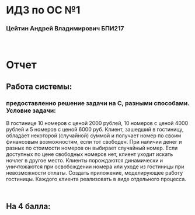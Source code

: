 # ИДЗ по ОС №1
### Цейтин Андрей Владимирович БПИ217
# <br> Отчет
## Работа системы: 
### предоставленно решение задачи на С, разными способами. Условие задачи:
В гостинице 10
номеров с ценой 2000 рублей, 10 номеров с ценой 4000 рублей и
5 номеров с ценой 6000 руб. Клиент, зашедший в гостиницу, обладает некоторой (случайной) суммой и получает номер по своим
финансовым возможностям, если тот свободен. При наличии денег и разных по стоимости номеров он выбирает случайный номер.
Если доступных по цене свободных номеров нет, клиент уходит искать ночлег в другое место. Клиенты порождаются динамически и
уничтожаются при освобождении номера или уходе из гостиницы
при невозможности оплаты. Создать приложение, моделирующее работу гостиницы. Каждого клиента реализовать в виде
отдельного процесса.
## <br> На 4 балла:
